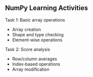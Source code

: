 ## NumPy Learning Activities

Task 1: Basic array operations
- Array creation
- Shape and type checking
- Element-wise operations

Task 2: Score analysis
- Row/column averages
- Index-based operations
- Array modification